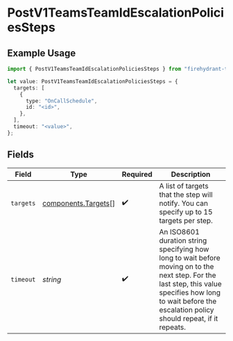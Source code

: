 # PostV1TeamsTeamIdEscalationPoliciesSteps

## Example Usage

```typescript
import { PostV1TeamsTeamIdEscalationPoliciesSteps } from "firehydrant-typescript-sdk/models/components";

let value: PostV1TeamsTeamIdEscalationPoliciesSteps = {
  targets: [
    {
      type: "OnCallSchedule",
      id: "<id>",
    },
  ],
  timeout: "<value>",
};
```

## Fields

| Field                                                                                                                                                                                                         | Type                                                                                                                                                                                                          | Required                                                                                                                                                                                                      | Description                                                                                                                                                                                                   |
| ------------------------------------------------------------------------------------------------------------------------------------------------------------------------------------------------------------- | ------------------------------------------------------------------------------------------------------------------------------------------------------------------------------------------------------------- | ------------------------------------------------------------------------------------------------------------------------------------------------------------------------------------------------------------- | ------------------------------------------------------------------------------------------------------------------------------------------------------------------------------------------------------------- |
| `targets`                                                                                                                                                                                                     | [components.Targets](../../models/components/targets.md)[]                                                                                                                                                    | :heavy_check_mark:                                                                                                                                                                                            | A list of targets that the step will notify. You can specify up to 15 targets per step.                                                                                                                       |
| `timeout`                                                                                                                                                                                                     | *string*                                                                                                                                                                                                      | :heavy_check_mark:                                                                                                                                                                                            | An ISO8601 duration string specifying how long to wait before moving on to the next step. For the last step, this value specifies how long to wait before the escalation policy should repeat, if it repeats. |